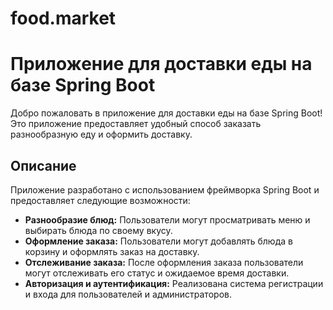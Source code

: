 # food.market
# Приложение для доставки еды на базе Spring Boot

Добро пожаловать в приложение для доставки еды на базе Spring Boot! Это приложение предоставляет удобный способ заказать разнообразную еду и оформить доставку.

## Описание

Приложение разработано с использованием фреймворка Spring Boot и предоставляет следующие возможности:

- **Разнообразие блюд:** Пользователи могут просматривать меню и выбирать блюда по своему вкусу.
- **Оформление заказа:** Пользователи могут добавлять блюда в корзину и оформлять заказ на доставку.
- **Отслеживание заказа:** После оформления заказа пользователи могут отслеживать его статус и ожидаемое время доставки.
- **Авторизация и аутентификация:** Реализована система регистрации и входа для пользователей и администраторов.
